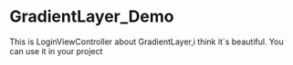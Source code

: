 # GradientLayer_Demo
This is  LoginViewController about GradientLayer,i think it`s beautiful. You can use it in your project
